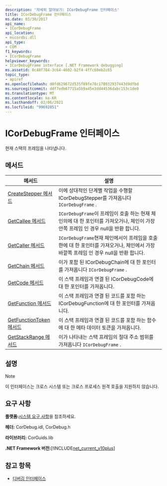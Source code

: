 ```yaml
---
description: '자세히 알아보기: ICorDebugFrame 인터페이스'
title: ICorDebugFrame 인터페이스
ms.date: 03/30/2017
api_name:
- ICorDebugFrame
api_location:
- mscordbi.dll
api_type:
- COM
f1_keywords:
- ICorDebugFrame
helpviewer_keywords:
- ICorDebugFrame interface [.NET Framework debugging]
ms.assetid: 0c48f764-3c64-4602-b2f4-4ffc60eb2c65
topic_type:
- apiref
ms.openlocfilehash: d0fd629672d535f89fe78c178032937443d9dfbd
ms.sourcegitcommit: ddf7edb67715a5b9a45e3dd44536dabc153c1de0
ms.translationtype: MT
ms.contentlocale: ko-KR
ms.lasthandoff: 02/06/2021
ms.locfileid: "99692851"
---
```

# <a name="icordebugframe-interface"></a>ICorDebugFrame 인터페이스

현재 스택의 프레임을 나타냅니다.  
  
## <a name="methods"></a>메서드  
  
|메서드|설명|  
|------------|-----------------|  
|[CreateStepper 메서드](icordebugframe-createstepper-method.md)|이에 상대적인 단계별 작업을 수행할 ICorDebugStepper를 가져옵니다 `ICorDebugFrame` .|  
|[GetCallee 메서드](icordebugframe-getcallee-method.md)|`ICorDebugFrame`이 프레임이 호출 하는 현재 체인의에 대 한 포인터를 가져오거나, 체인이 가장 안쪽 프레임 인 경우 null을 반환 합니다.|  
|[GetCaller 메서드](icordebugframe-getcaller-method.md)|`ICorDebugFrame`현재 체인에서이 프레임을 호출한에 대 한 포인터를 가져오거나, 체인에서 가장 바깥쪽 프레임 인 경우 null을 반환 합니다.|  
|[GetChain 메서드](icordebugframe-getchain-method.md)|이가 포함 된 ICorDebugChain에 대 한 포인터를 가져옵니다 `ICorDebugFrame` .|  
|[GetCode 메서드](icordebugframe-getcode-method.md)|이 스택 프레임과 연결 된 ICorDebugCode에 대 한 포인터를 가져옵니다.|  
|[GetFunction 메서드](icordebugframe-getfunction-method.md)|이 스택 프레임과 연결 된 코드를 포함 하는 ICorDebugFunction에 대 한 포인터를 가져옵니다.|  
|[GetFunctionToken 메서드](icordebugframe-getfunctiontoken-method.md)|이 스택 프레임과 연결 된 코드를 포함 하는 함수에 대 한 메타 데이터 토큰을 가져옵니다.|  
|[GetStackRange 메서드](icordebugframe-getstackrange-method.md)|이가 나타내는 스택 프레임의 절대 주소 범위를 가져옵니다 `ICorDebugFrame` .|  
  
## <a name="remarks"></a>설명  
  
> [!NOTE]
> 이 인터페이스는 크로스 시스템 또는 크로스 프로세스 원격 호출을 지원하지 않습니다.  
  
## <a name="requirements"></a>요구 사항  

 **플랫폼:**[시스템 요구 사항](../../get-started/system-requirements.md)을 참조하세요.  
  
 **헤더:** CorDebug.idl, CorDebug.h  
  
 **라이브러리:** CorGuids.lib  
  
 **.NET Framework 버전:**[!INCLUDE[net_current_v10plus](../../../../includes/net-current-v10plus-md.md)]  
  
## <a name="see-also"></a>참고 항목

- [디버깅 인터페이스](debugging-interfaces.md)
